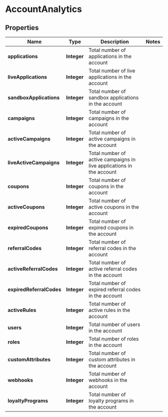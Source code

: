 

# AccountAnalytics

## Properties

Name | Type | Description | Notes
------------ | ------------- | ------------- | -------------
**applications** | **Integer** | Total number of applications in the account | 
**liveApplications** | **Integer** | Total number of live applications in the account | 
**sandboxApplications** | **Integer** | Total number of sandbox applications in the account | 
**campaigns** | **Integer** | Total number of campaigns in the account | 
**activeCampaigns** | **Integer** | Total number of active campaigns in the account | 
**liveActiveCampaigns** | **Integer** | Total number of active campaigns in live applications in the account | 
**coupons** | **Integer** | Total number of coupons in the account | 
**activeCoupons** | **Integer** | Total number of active coupons in the account | 
**expiredCoupons** | **Integer** | Total number of expired coupons in the account | 
**referralCodes** | **Integer** | Total number of referral codes in the account | 
**activeReferralCodes** | **Integer** | Total number of active referral codes in the account | 
**expiredReferralCodes** | **Integer** | Total number of expired referral codes in the account | 
**activeRules** | **Integer** | Total number of active rules in the account | 
**users** | **Integer** | Total number of users in the account | 
**roles** | **Integer** | Total number of roles in the account | 
**customAttributes** | **Integer** | Total number of custom attributes in the account | 
**webhooks** | **Integer** | Total number of webhooks in the account | 
**loyaltyPrograms** | **Integer** | Total number of loyalty programs in the account | 



